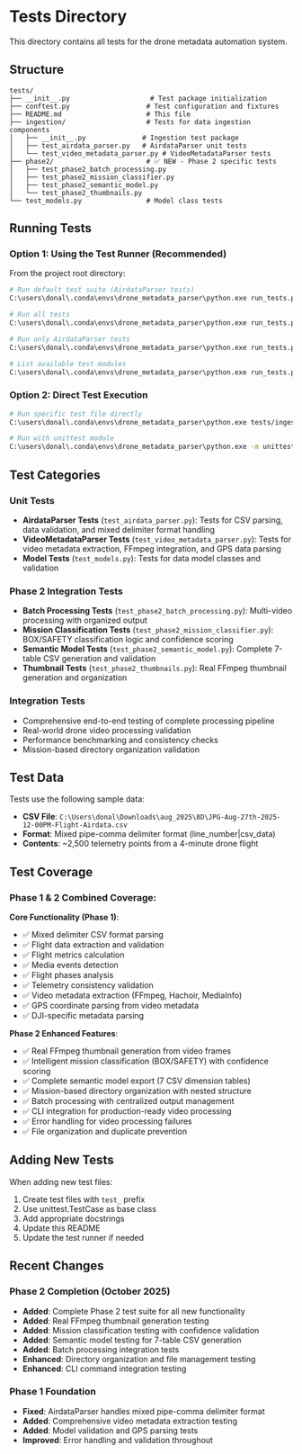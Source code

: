 # Tests Directory

This directory contains all tests for the drone metadata automation system.

## Structure

```
tests/
├── __init__.py                    # Test package initialization
├── conftest.py                   # Test configuration and fixtures
├── README.md                     # This file
├── ingestion/                    # Tests for data ingestion components
│   ├── __init__.py              # Ingestion test package
│   ├── test_airdata_parser.py   # AirdataParser unit tests
│   └── test_video_metadata_parser.py # VideoMetadataParser tests
├── phase2/                       # ✅ NEW - Phase 2 specific tests
│   ├── test_phase2_batch_processing.py
│   ├── test_phase2_mission_classifier.py
│   ├── test_phase2_semantic_model.py
│   └── test_phase2_thumbnails.py
└── test_models.py                # Model class tests
```

## Running Tests

### Option 1: Using the Test Runner (Recommended)

From the project root directory:

```bash
# Run default test suite (AirdataParser tests)
C:\users\donal\.conda\envs\drone_metadata_parser\python.exe run_tests.py

# Run all tests
C:\users\donal\.conda\envs\drone_metadata_parser\python.exe run_tests.py --all

# Run only AirdataParser tests
C:\users\donal\.conda\envs\drone_metadata_parser\python.exe run_tests.py --airdata

# List available test modules
C:\users\donal\.conda\envs\drone_metadata_parser\python.exe run_tests.py --list
```

### Option 2: Direct Test Execution

```bash
# Run specific test file directly
C:\users\donal\.conda\envs\drone_metadata_parser\python.exe tests/ingestion/test_airdata_parser.py

# Run with unittest module
C:\users\donal\.conda\envs\drone_metadata_parser\python.exe -m unittest tests.ingestion.test_airdata_parser
```

## Test Categories

### Unit Tests
- **AirdataParser Tests** (`test_airdata_parser.py`): Tests for CSV parsing, data validation, and mixed delimiter format handling
- **VideoMetadataParser Tests** (`test_video_metadata_parser.py`): Tests for video metadata extraction, FFmpeg integration, and GPS data parsing
- **Model Tests** (`test_models.py`): Tests for data model classes and validation

### Phase 2 Integration Tests
- **Batch Processing Tests** (`test_phase2_batch_processing.py`): Multi-video processing with organized output
- **Mission Classification Tests** (`test_phase2_mission_classifier.py`): BOX/SAFETY classification logic and confidence scoring
- **Semantic Model Tests** (`test_phase2_semantic_model.py`): Complete 7-table CSV generation and validation
- **Thumbnail Tests** (`test_phase2_thumbnails.py`): Real FFmpeg thumbnail generation and organization

### Integration Tests
- Comprehensive end-to-end testing of complete processing pipeline
- Real-world drone video processing validation
- Performance benchmarking and consistency checks
- Mission-based directory organization validation

## Test Data

Tests use the following sample data:
- **CSV File**: `C:\Users\donal\Downloads\aug_2025\8D\JPG-Aug-27th-2025-12-00PM-Flight-Airdata.csv`
- **Format**: Mixed pipe-comma delimiter format (line_number|csv_data)
- **Contents**: ~2,500 telemetry points from a 4-minute drone flight

## Test Coverage

### Phase 1 & 2 Combined Coverage:

**Core Functionality (Phase 1)**:
- ✅ Mixed delimiter CSV format parsing
- ✅ Flight data extraction and validation
- ✅ Flight metrics calculation
- ✅ Media events detection
- ✅ Flight phases analysis
- ✅ Telemetry consistency validation
- ✅ Video metadata extraction (FFmpeg, Hachoir, MediaInfo)
- ✅ GPS coordinate parsing from video metadata
- ✅ DJI-specific metadata parsing

**Phase 2 Enhanced Features**:
- ✅ Real FFmpeg thumbnail generation from video frames
- ✅ Intelligent mission classification (BOX/SAFETY) with confidence scoring
- ✅ Complete semantic model export (7 CSV dimension tables)
- ✅ Mission-based directory organization with nested structure
- ✅ Batch processing with centralized output management
- ✅ CLI integration for production-ready video processing
- ✅ Error handling for video processing failures
- ✅ File organization and duplicate prevention

## Adding New Tests

When adding new test files:

1. Create test files with `test_` prefix
2. Use unittest.TestCase as base class
3. Add appropriate docstrings
4. Update this README
5. Update the test runner if needed

## Recent Changes

### Phase 2 Completion (October 2025)
- **Added**: Complete Phase 2 test suite for all new functionality
- **Added**: Real FFmpeg thumbnail generation testing
- **Added**: Mission classification testing with confidence validation
- **Added**: Semantic model testing for 7-table CSV generation
- **Added**: Batch processing integration tests
- **Enhanced**: Directory organization and file management testing
- **Enhanced**: CLI command integration testing

### Phase 1 Foundation
- **Fixed**: AirdataParser handles mixed pipe-comma delimiter format
- **Added**: Comprehensive video metadata extraction testing
- **Added**: Model validation and GPS parsing tests
- **Improved**: Error handling and validation throughout
